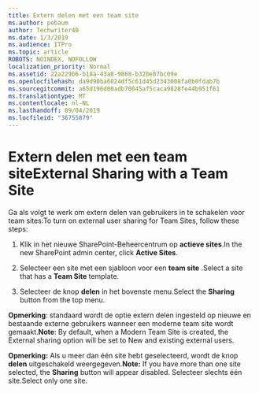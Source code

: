 ```yaml
---
title: Extern delen met een team site
ms.author: pebaum
author: Techwriter40
ms.date: 1/3/2019
ms.audience: ITPro
ms.topic: article
ROBOTS: NOINDEX, NOFOLLOW
localization_priority: Normal
ms.assetid: 22a229b6-b18a-43a8-9868-b32be87bc09e
ms.openlocfilehash: da9d90ba6024df5c61d45d2343008fa0b0fdab7b
ms.sourcegitcommit: a65d196d00adb70045af5caca9828fe44b951f61
ms.translationtype: MT
ms.contentlocale: nl-NL
ms.lasthandoff: 09/04/2019
ms.locfileid: "36755879"
---
```

# <a name="external-sharing-with-a-team-site"></a><span data-ttu-id="647f5-102">Extern delen met een team site</span><span class="sxs-lookup"><span data-stu-id="647f5-102">External Sharing with a Team Site</span></span>

<span data-ttu-id="647f5-103">Ga als volgt te werk om extern delen van gebruikers in te schakelen voor team sites:</span><span class="sxs-lookup"><span data-stu-id="647f5-103">To turn on external user sharing for Team Sites, follow these steps:</span></span> 
  
1. <span data-ttu-id="647f5-104">Klik in het nieuwe SharePoint-Beheercentrum op **actieve sites**.</span><span class="sxs-lookup"><span data-stu-id="647f5-104">In the new SharePoint admin center, click **Active Sites**.</span></span>
  
2. <span data-ttu-id="647f5-105">Selecteer een site met een sjabloon voor een **team site** .</span><span class="sxs-lookup"><span data-stu-id="647f5-105">Select a site that has a **Team Site** template.</span></span> 
  
3. <span data-ttu-id="647f5-106">Selecteer de knop **delen** in het bovenste menu.</span><span class="sxs-lookup"><span data-stu-id="647f5-106">Select the **Sharing** button from the top menu.</span></span> 
  
 <span data-ttu-id="647f5-107">**Opmerking**: standaard wordt de optie extern delen ingesteld op nieuwe en bestaande externe gebruikers wanneer een moderne team site wordt gemaakt.</span><span class="sxs-lookup"><span data-stu-id="647f5-107">**Note**: By default, when a Modern Team Site is created, the External sharing option will be set to New and existing external users.</span></span> 
  
 <span data-ttu-id="647f5-108">**Opmerking:** Als u meer dan één site hebt geselecteerd, wordt de knop **delen** uitgeschakeld weergegeven.</span><span class="sxs-lookup"><span data-stu-id="647f5-108">**Note:** If you have more than one site selected, the **Sharing** button will appear disabled.</span></span> <span data-ttu-id="647f5-109">Selecteer slechts één site.</span><span class="sxs-lookup"><span data-stu-id="647f5-109">Select only one site.</span></span> 
  

